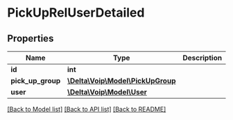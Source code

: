 # PickUpRelUserDetailed

## Properties
Name | Type | Description | Notes
------------ | ------------- | ------------- | -------------
**id** | **int** |  | [optional] 
**pick_up_group** | [**\Delta\Voip\Model\PickUpGroup**](PickUpGroup.md) |  | 
**user** | [**\Delta\Voip\Model\User**](User.md) |  | 

[[Back to Model list]](../README.md#documentation-for-models) [[Back to API list]](../README.md#documentation-for-api-endpoints) [[Back to README]](../README.md)


